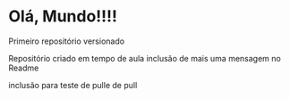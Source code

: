 # Olá, Mundo!!!!
 Primeiro repositório versionado

Repositório criado em tempo de aula
inclusão de mais uma mensagem no Readme

inclusão para teste de pulle de pull
